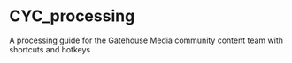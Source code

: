 # CYC_processing
A processing guide for the Gatehouse Media community content team with shortcuts and hotkeys
